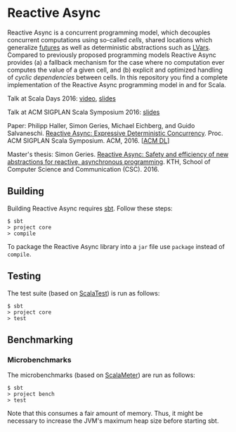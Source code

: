 # Reactive Async

Reactive Async is a concurrent programming model, which decouples
concurrent computations using so-called *cells*, shared locations
which generalize
[futures](https://en.wikipedia.org/wiki/Futures_and_promises) as well
as deterministic abstractions such as
[LVars](https://hackage.haskell.org/package/lvish). Compared to
previously proposed programming models Reactive Async provides (a) a
fallback mechanism for the case where no computation ever computes the
value of a given cell, and (b) explicit and optimized handling of
*cyclic dependencies* between cells. In this repository you find a
complete implementation of the Reactive Async programming model in and
for Scala.

Talk at Scala Days 2016: [video](https://www.youtube.com/watch?v=S9xxhyDYoZk),
[slides](https://speakerdeck.com/phaller/programming-with-futures-lattices-and-quiescence)

Talk at ACM SIGPLAN Scala Symposium 2016:
[slides](https://speakerdeck.com/phaller/reactive-async-expressive-deterministic-concurrency)

Paper: Philipp Haller, Simon Geries, Michael Eichberg, and Guido Salvaneschi.
       [Reactive Async: Expressive Deterministic Concurrency](http://www.csc.kth.se/~phaller/doc/haller16-scala.pdf).
       Proc. ACM SIGPLAN Scala Symposium. ACM, 2016. [[ACM DL](http://dl.acm.org/citation.cfm?id=2998396)]

Master's thesis: Simon Geries. [Reactive Async: Safety and efficiency
of new abstractions for reactive, asynchronous
programming](http://urn.kb.se/resolve?urn=urn%3Anbn%3Ase%3Akth%3Adiva-191330). KTH,
School of Computer Science and Communication (CSC). 2016.

## Building

Building Reactive Async requires
[sbt](http://www.scala-sbt.org). Follow these steps:

```
$ sbt
> project core
> compile
```

To package the Reactive Async library into a `jar` file use `package`
instead of `compile`.

## Testing

The test suite (based on [ScalaTest](http://www.scalatest.org)) is run
as follows:

```
$ sbt
> project core
> test
```

## Benchmarking

### Microbenchmarks

The microbenchmarks (based on
[ScalaMeter](https://scalameter.github.io)) are run as follows:

```
$ sbt
> project bench
> test
```

Note that this consumes a fair amount of memory. Thus, it might be
necessary to increase the JVM's maximum heap size before starting sbt.
